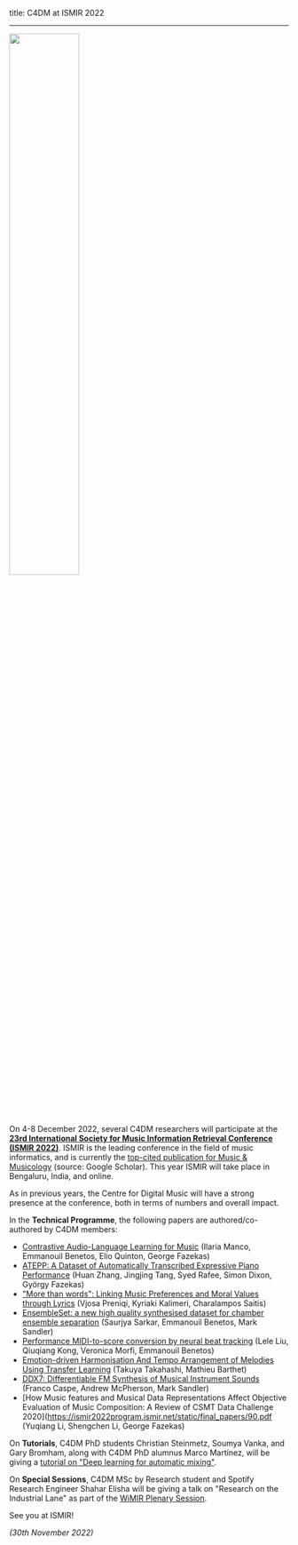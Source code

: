 title: C4DM at ISMIR 2022

-------------------

<p><img src="/news/images/ismir2022logo.png" width="50%" /></p>

On 4-8 December 2022, several C4DM researchers will participate at the <b>[23rd International Society for Music Information Retrieval Conference (ISMIR 2022)](https://ismir2022.ismir.net/)</b>. ISMIR is the leading conference in the field of music informatics, and is currently the [top-cited publication for Music & Musicology](https://scholar.google.com/citations?view_op=top_venues&hl=en&vq=hum_musicmusicology) (source: Google Scholar). This year ISMIR will take place in Bengaluru, India, and online.

As in previous years, the Centre for Digital Music will have a strong presence at the conference, both in terms of numbers and overall impact.

In the <b>Technical Programme</b>, the following papers are authored/co-authored by C4DM members:

* [Contrastive Audio-Language Learning for Music](https://ismir2022program.ismir.net/static/final_papers/275.pdf) (Ilaria Manco, Emmanouil Benetos, Elio Quinton, George Fazekas)
* [ATEPP: A Dataset of Automatically Transcribed Expressive Piano Performance](https://ismir2022program.ismir.net/static/final_papers/70.pdf) (Huan Zhang, Jingjing Tang, Syed Rafee, Simon Dixon, György Fazekas)
* ["More than words": Linking Music Preferences and Moral Values through Lyrics](https://ismir2022program.ismir.net/static/final_papers/281.pdf) (Vjosa Preniqi, Kyriaki Kalimeri, Charalampos Saitis)
* [EnsembleSet: a new high quality synthesised dataset for chamber ensemble separation](https://ismir2022program.ismir.net/static/final_papers/277.pdf) (Saurjya Sarkar, Emmanouil Benetos, Mark Sandler)
* [Performance MIDI-to-score conversion by neural beat tracking](https://ismir2022program.ismir.net/static/final_papers/335.pdf) (Lele Liu, Qiuqiang Kong, Veronica Morfi, Emmanouil Benetos)
* [Emotion-driven Harmonisation And Tempo Arrangement of Melodies Using Transfer Learning](https://ismir2022program.ismir.net/static/final_papers/80.pdf) (Takuya Takahashi, Mathieu Barthet)
* [DDX7: Differentiable FM Synthesis of Musical Instrument Sounds](https://ismir2022program.ismir.net/static/final_papers/248.pdf) (Franco Caspe, Andrew McPherson, Mark Sandler)
* [How Music features and Musical Data Representations Affect Objective Evaluation of Music Composition: A Review of CSMT Data Challenge 2020](https://ismir2022program.ismir.net/static/final_papers/90.pdf (Yuqiang Li, Shengchen Li, George Fazekas)


On <b>Tutorials</b>, C4DM PhD students Christian Steinmetz, Soumya Vanka, and Gary Bromham, along with C4DM PhD alumnus Marco Martínez, will be giving a [tutorial on "Deep learning for automatic mixing"](https://ismir2022.ismir.net/program/tutorials/).

On <b>Special Sessions</b>, C4DM MSc by Research student and Spotify Research Engineer Shahar Elisha will be giving a talk on "Research on the Industrial Lane" as part of the [WiMIR Plenary Session](https://ismir2022.ismir.net/program/special/).

See you at ISMIR!

<i>(30th November 2022)</i>
